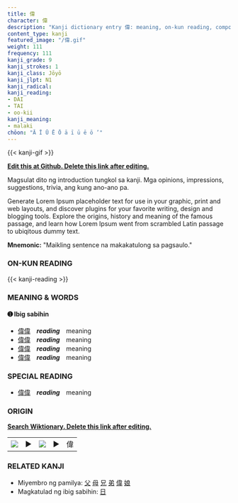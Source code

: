 ```yaml
---
title: 偉
character: 偉
description: "Kanji dictionary entry 偉: meaning, on-kun reading, compounds, origin, related kanji"
content_type: kanji
featured_image: "/偉.gif"
weight: 111
frequency: 111
kanji_grade: 9
kanji_strokes: 1
kanji_class: Jōyō
kanji_jlpt: N1
kanji_radical: 
kanji_reading: 
- DAI
- TAI
- oo-kii
kanji_meaning:
- malaki
chōon: "Ā Ī Ū Ē Ō ā ī ū ē ō ’"
---
```

[//]: # (Don't edit the line below. Kanji animated GIF code is automatically generated.)
{{< kanji-gif >}}

[//]: # (Edit below this line.)

**[Edit this at Github. Delete this link after editing.](https://github.com/tim0g/tim/tree/main/content/kanji/偉/index.md)**

Magsulat dito ng introduction tungkol sa kanji. Mga opinions, impressions, suggestions, trivia, ang kung ano-ano pa.

Generate Lorem Ipsum placeholder text for use in your graphic, print and web layouts, and discover plugins for your favorite writing, design and blogging tools. Explore the origins, history and meaning of the famous passage, and learn how Lorem Ipsum went from scrambled Latin passage to ubiqitous dummy text.
 
**Mnemonic:** "Maikling sentence na makakatulong sa pagsaulo."

### ON-KUN READING

[//]: # (Don't edit the line below. ON-KUN READING code is automatically generated.)
{{< kanji-reading >}}

### MEANING & WORDS

#### ➊ **Ibig sabihin**
  - [偉](../偉)[偉](../偉)　***reading***　meaning
  - [偉](../偉)[偉](../偉)　***reading***　meaning
  - [偉](../偉)[偉](../偉)　***reading***　meaning
  - [偉](../偉)[偉](../偉)　***reading***　meaning

### SPECIAL READING
  - [偉](../偉)[偉](../偉)　***reading***　meaning

### ORIGIN

**[Search Wiktionary. Delete this link after editing.](https://wiktionary.org/wiki/偉)**
<table class="kanji-table"><tr><td>
<img src="60px-偉-bronze.svg.png">
</td><td>▶</td><td>
<img src="60px-偉-oracle.svg.png">
</td><td>▶</td>
<td class="kanji-origin">偉</td>
</tr></table>

### RELATED KANJI
- Miyembro ng pamilya: [父](../父) [母](../母) [兄](../兄) [弟](../弟) [偉](../偉) [娘](../娘)
- Magkatulad ng ibig sabihin: [日](../日)
